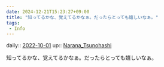 ```yaml
---
date: 2024-12-21T15:23:27+09:00
title: "知ってるかな、覚えてるかなぁ。だったらとっても嬉しいなぁ。"
tags:
 - Info
---
```


daily:: [2022-10-01](Daily_Note/2022-10-01.md)
up:: [Narana_Tsunohashi](../Bar/Novel/Nacaria/Narana_Tsunohashi.md)

知ってるかな、覚えてるかなぁ。だったらとっても嬉しいなぁ。